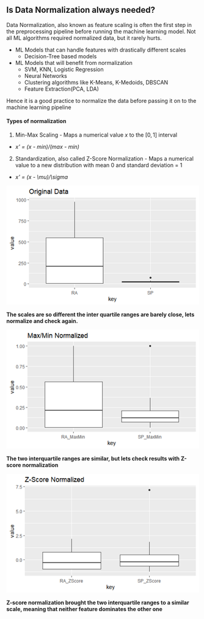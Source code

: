 Is **Data Normalization** always needed?
----------------------------------------

Data Normalization, also known as feature scaling is often the first
step in the preprocessing pipeline before running the machine learning
model. Not all ML algorithms required normalized data, but it rarely
hurts.

-   ML Models that can handle features with drastically different scales
    -   Decision-Tree based models
-   ML Models that will benefit from normalization
    -   SVM, KNN, Logistic Regression
    -   Neural Networks
    -   Clustering algorithms like K-Means, K-Medoids, DBSCAN
    -   Feature Extraction(PCA, LDA)

Hence it is a good practice to normalize the data before passing it on
to the machine learning pipeline

#### Types of normalization

1.  Min-Max Scaling - Maps a numerical value *x* to the \[0, 1\] interval 

 - *x' = (x - min)/(max - min)*

2.  Standardization, also called Z-Score Normalization - Maps a numerical value to a new distribution with mean 0 and standard deviation = 1 

 - *x' = (x - \mu)/\sigma*

![Original Sample Data](/images/04_data_normalization_001.png)

**The scales are so different the inter quartile ranges are barely
close, lets normalize and check again.**

![Min-Max Normalized](/images/04_data_normalization_002.png)

**The two interquartile ranges are similar, but lets check results with
Z-score normalization**

![Z-Score Normalized](/images/04_data_normalization_003.png)

**Z-score normalization brought the two interquartile ranges to a
similar scale, meaning that neither feature dominates the other one**

